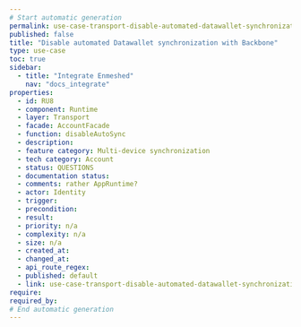```yaml
---
# Start automatic generation
permalink: use-case-transport-disable-automated-datawallet-synchronization-with-backbone
published: false
title: "Disable automated Datawallet synchronization with Backbone"
type: use-case
toc: true
sidebar:
  - title: "Integrate Enmeshed"
    nav: "docs_integrate"
properties:
  - id: RU8
  - component: Runtime
  - layer: Transport
  - facade: AccountFacade
  - function: disableAutoSync
  - description:
  - feature category: Multi-device synchronization
  - tech category: Account
  - status: QUESTIONS
  - documentation status:
  - comments: rather AppRuntime?
  - actor: Identity
  - trigger:
  - precondition:
  - result:
  - priority: n/a
  - complexity: n/a
  - size: n/a
  - created_at:
  - changed_at:
  - api_route_regex:
  - published: default
  - link: use-case-transport-disable-automated-datawallet-synchronization-with-backbone
require:
required_by:
# End automatic generation
---
```

